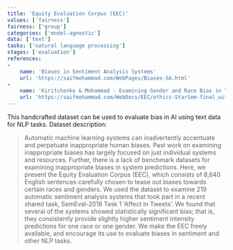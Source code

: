 ```yaml
---
title: 'Equity Evaluation Corpus (EEC)'
values: ['fairness']
fairness: ['group']
categories: ['model-agnostic']
data: ['text']
tasks: ['natural language processing']
stages: ['evaluation']
references: 
- 
    name: 'Biases in Sentiment Analysis Systems'
    url: 'https://saifmohammad.com/WebPages/Biases-SA.html'
- 
    name: 'Kiritchenko & Mohammad - Examining Gender and Race Bias in Two Hundred Sentiment Analysis Systems'
    url: 'https://saifmohammad.com/WebDocs/EEC/ethics-StarSem-final_with_appendix.pdf'
---
```


This handcrafted dataset can be used to evaluate bias in AI using text data for NLP tasks.
Dataset description:

> Automatic machine learning systems can inadvertently accentuate and perpetuate inappropriate human biases. Past work on examining inappropriate biases has largely focused on just individual systems and resources. Further, there is a lack of benchmark datasets for examining inappropriate biases in system predictions. Here, we present the Equity Evaluation Corpus (EEC), which consists of 8,640 English sentences carefully chosen to tease out biases towards certain races and genders. We used the dataset to examine 219 automatic sentiment analysis systems that took part in a recent shared task, SemEval-2018 Task 1 ‘Affect in Tweets’. We found that several of the systems showed statistically significant bias; that is, they consistently provide slightly higher sentiment intensity predictions for one race or one gender. We make the EEC freely available, and encourage its use to evaluate biases in sentiment and other NLP tasks.
